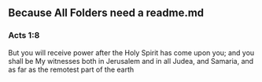 ## Because All Folders need a readme.md

### Acts 1:8

But you will receive power after the Holy Spirit has come upon you; 
and you shall be My witnesses both in Jerusalem and in all Judea, and Samaria, and as far as the remotest part of the earth
